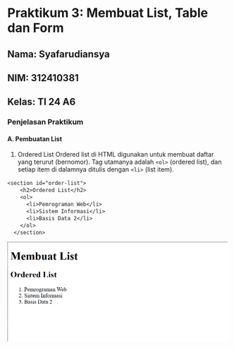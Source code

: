 # Praktikum 3: Membuat List, Table dan Form

## Nama: Syafarudiansya
## NIM: 312410381
## Kelas: TI 24 A6

### Penjelasan Praktikum

#### A. Pembuatan List

1. Ordered List
Ordered list di HTML digunakan untuk membuat daftar yang terurut (bernomor). Tag utamanya adalah `<ol>` (ordered list), dan setiap item di dalamnya ditulis dengan `<li>` (list item).

```hmtl
<section id="order-list">
    <h2>Ordered List</h2>
    <ol>
      <li>Pemrograman Web</li>
      <li>Sistem Informasi</li>
      <li>Basis Data 2</li>
    </ol>
  </section>
```
<img src="gambar/1.png" width="500"/>

